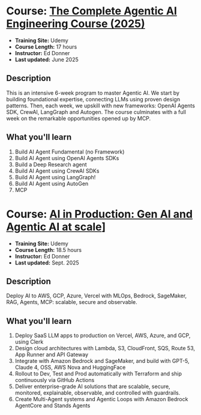 # Course: [The Complete Agentic AI Engineering Course (2025)](https://essentialsoft.udemy.com/course/the-complete-agentic-ai-engineering-course/learn/lecture/49771331?kw=complete+agentic&src=sac#overview)

- **Training Site:** Udemy  
- **Course Length:** 17 hours  
- **Instructor:** Ed Donner  
- **Last updated:** June 2025  

## Description
This is an intensive 6-week program to master Agentic AI. We start by building foundational expertise, connecting LLMs using proven design patterns. Then, each week, we upskill with new frameworks: OpenAI Agents SDK, CrewAI, LangGraph and Autogen. The course culminates with a full week on the remarkable opportunities opened up by MCP.

## What you'll learn
1. Build AI Agent Fundamental (no Framework)  
2. Build AI Agent using OpenAI Agents SDKs  
3. Build a Deep Research agent  
4. Build AI Agent using CrewAI SDKs  
5. Build AI Agent using LangGraph!  
6. Build AI Agent using AutoGen  
7. MCP  


# Course: [AI in Production: Gen AI and Agentic AI at scale](https://essentialsoft.udemy.com/course/generative-and-agentic-ai-in-production/)]

- **Training Site:** Udemy  
- **Course Length:** 18.5 hours  
- **Instructor:** Ed Donner  
- **Last updated:** Sept. 2025  

## Description
Deploy AI to AWS, GCP, Azure, Vercel with MLOps, Bedrock, SageMaker, RAG, Agents, MCP: scalable, secure and observable.

## What you'll learn
1. Deploy SaaS LLM apps to production on Vercel, AWS, Azure, and GCP, using Clerk
2. Design cloud architectures with Lambda, S3, CloudFront, SQS, Route 53, App Runner and API Gateway
3. Integrate with Amazon Bedrock and SageMaker, and build with GPT-5, Claude 4, OSS, AWS Nova and HuggingFace
4. Rollout to Dev, Test and Prod automatically with Terraform and ship continuously via GitHub Actions
5. Deliver enterprise-grade AI solutions that are scalable, secure, monitored, explainable, observable, and controlled with guardrails.
6. Create Multi-Agent systems and Agentic Loops with Amazon Bedrock AgentCore and Stands Agents
